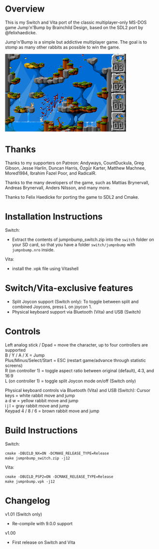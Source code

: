 Overview
=====
This is my Switch and Vita port of the classic multiplayer-only MS-DOS game Jump'n'Bump by Brainchild Design, based on the SDL2 port by @felixhaedicke.

Jump'n'Bump is a simple but addictive multiplayer game. The goal is to stomp as many other rabbits as possible to win the game.

![](screenshots/jumpnbump_shot_1.png)

Thanks
======
Thanks to my supporters on Patreon: Andyways, CountDuckula, Greg Gibson, Jesse Harlin, Duncan Harris, Özgür Karter, Matthew Machnee, Mored1984, Ibrahim Fazel Poor, and RadicalR.

Thanks to the many developers of the game, such as Mattias Brynervall, Andreas Brynervall, Anders Nilsson, and many more.

Thanks to Felix Haedicke for porting the game to SDL2 and Cmake.

Installation Instructions
=====
Switch:
- Extract the contents of jumpnbump_switch.zip into the `switch` folder on your SD card, so that you have a folder `switch/jumpnbump` with `jumpnbump.nro` inside.

Vita:
- install the .vpk file using Vitashell

Switch/Vita-exclusive features
=====
- Split Joycon support (Switch only): To toggle between split and combined Joycons, press L on joycon 1.
- Physical keyboard support via Bluetooth (Vita) and USB (Switch)

Controls
=====
Left analog stick / Dpad = move the character, up to four controllers are supported  
B / Y / A / X = Jump  
Plus/Minus/Select/Start = ESC (restart game/advance through statistic screens)  
R (on controller 1) = toggle aspect ratio between original (default), 4:3, and 16:9  
L (on controller 1) = toggle split Joycon mode on/off (Switch only)  

Physical keyboard controls via Bluetooth (Vita) and USB (Switch):
Cursor keys = white rabbit move and jump  
a d w = yellow rabbit move and jump  
i j l = gray rabbit move and jump  
Keypad 4 / 8 / 6 = brown rabbit move and jump  

Build Instructions
=====
Switch:
````
cmake -DBUILD_NX=ON -DCMAKE_RELEASE_TYPE=Release
make jumpnbump_switch.zip -j12
````

Vita:
````
cmake -DBUILD_PSP2=ON -DCMAKE_RELEASE_TYPE=Release
make jumpnbump.vpk -j12
````

Changelog
=====
v1.01 (Switch only)

- Re-compile with 9.0.0 support

v1.00

- First release on Switch and Vita
